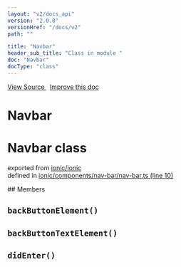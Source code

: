 ```yaml
---
layout: "v2/docs_api"
version: "2.0.0"
versionHref: "/docs/v2"
path: ""

title: "Navbar"
header_sub_title: "Class in module "
doc: "Navbar"
docType: "class"
---
```



<div class="improve-docs">
  <a href='http://github.com/driftyco/ionic2/tree/master/ionic/components/nav-bar/nav-bar.ts#L9'>
    View Source
  </a>
  &nbsp;
  <a href='http://github.com/driftyco/ionic2/edit/master/ionic/components/nav-bar/nav-bar.ts#L9'>
    Improve this doc
  </a>
</div>




<h1 class="api-title">

  Navbar



</h1>








<h1 class="class export">Navbar <span class="type">class</span></h1>
<p class="module">exported from <a href='undefined'>ionic/ionic</a><br/>
defined in <a href="https://github.com/driftyco/ionic2/tree/master/ionic/components/nav-bar/nav-bar.ts#L10-L86">ionic/components/nav-bar/nav-bar.ts (line 10)</a>
</p>
<p></p>
## Members

<div id="backButtonElement"></div>
<h2>
  <code>backButtonElement()</code>

</h2>












<div id="backButtonTextElement"></div>
<h2>
  <code>backButtonTextElement()</code>

</h2>












<div id="didEnter"></div>
<h2>
  <code>didEnter()</code>

</h2>












